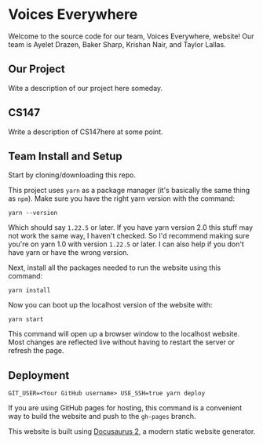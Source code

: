 # Voices Everywhere

Welcome to the source code for our team, Voices Everywhere, website! Our team is Ayelet Drazen, Baker Sharp, Krishan Nair, and Taylor Lallas.

## Our Project

Wite a description of our project here someday.

## CS147

Write a description of CS147here at some point.

## Team Install and Setup

Start by cloning/downloading this repo.

This project uses `yarn` as a package manager (it's basically the same thing as `npm`). Make sure you have the right yarn version with the command:

```console
yarn --version
```

Which should say `1.22.5` or later. If you have yarn version 2.0 this stuff may not work the same way, I haven't checked. So I'd recommend making sure you're on yarn 1.0 with version `1.22.5` or later. I can also help if you don't have yarn or have the wrong version.

Next, install all the packages needed to run the website using this command:

```console
yarn install
```

Now you can boot up the localhost version of the website with:

```console
yarn start
```

This command will open up a browser window to the localhost website. Most changes are reflected live without having to restart the server or refresh the page.

## Deployment

```console
GIT_USER=<Your GitHub username> USE_SSH=true yarn deploy
```

If you are using GitHub pages for hosting, this command is a convenient way to build the website and push to the `gh-pages` branch.

This website is built using [Docusaurus 2](https://v2.docusaurus.io/), a modern static website generator.